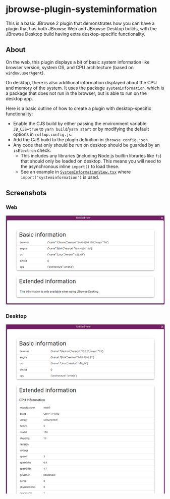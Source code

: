 # jbrowse-plugin-systeminformation

This is a basic JBrowse 2 plugin that demonstrates how you can have a plugin
that has both JBrowse Web and JBrowse Desktop builds, with the JBrowse Desktop
build having extra desktop-specific functionality.

## About

On the web, this plugin displays a bit of basic system information like browser
version, system OS, and CPU architecture (based on `window.userAgent`).

On desktop, there is also additional information displayed about the CPU and
memory of the system. It uses the package `systeminformation`, which is a
package that does not run in the browser, but is able to run on the desktop app.

Here is a basic outline of how to create a plugin with desktop-specific
functionality:

- Enable the CJS build by either passing the environment variable `JB_CJS=true`
  to `yarn build`/`yarn start` or by modifying the default options in
  `rollup.config.js`.
- Add the CJS build to the plugin definition in `jbrowse_config.json`.
- Any code that only should be run on desktop should be guarded by an
  `isElectron` check.
  - This includes any libraries (including Node.js builtin libraries like `fs`)
    that should only be loaded on desktop. This means you will need to the
    asynchronous inline `import()` to load these.
  - See an example in
  [`SystemInformationView.tsx`](./src/SystemInformationView/components/SystemInformationView.tsx) where
  `import('systeminformation')` is used.

## Screenshots

### Web

![Plugin as seen on JBrowse Web](./img/web.png)

### Desktop

![Plugin as seen on JBrowse Desktop](./img/desktop.png)
